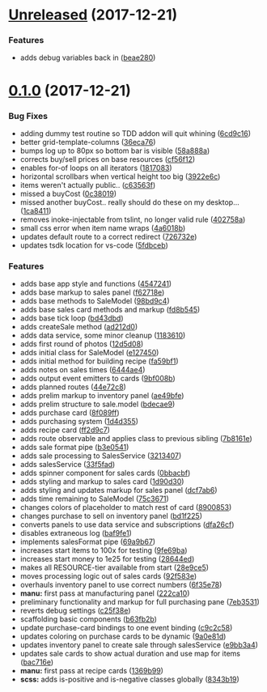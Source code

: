 <a name="Unreleased"></a>
# [Unreleased](https://github.com/HeinousTugboat/the-factory-knockoff/compare/v0.1.0...beae280) (2017-12-21)


### Features

* adds debug variables back in ([beae280](https://github.com/HeinousTugboat/the-factory-knockoff/commit/beae280))



<a name="0.1.0"></a>
# [0.1.0](https://github.com/HeinousTugboat/the-factory-knockoff/compare/b63fb2b...v0.1.0) (2017-12-21)


### Bug Fixes

* adding dummy test routine so TDD addon will quit whining ([6cd9c16](https://github.com/HeinousTugboat/the-factory-knockoff/commit/6cd9c16))
* better grid-template-columns ([36eca76](https://github.com/HeinousTugboat/the-factory-knockoff/commit/36eca76))
* bumps log up to 80px so bottom bar is visible ([58a888a](https://github.com/HeinousTugboat/the-factory-knockoff/commit/58a888a))
* corrects buy/sell prices on base resources ([cf56f12](https://github.com/HeinousTugboat/the-factory-knockoff/commit/cf56f12))
* enables for-of loops on all iterators ([1817083](https://github.com/HeinousTugboat/the-factory-knockoff/commit/1817083))
* horizontal scrollbars when vertical height too big ([3922e6c](https://github.com/HeinousTugboat/the-factory-knockoff/commit/3922e6c))
* items weren't actually public.. ([c63563f](https://github.com/HeinousTugboat/the-factory-knockoff/commit/c63563f))
* missed a buyCost ([0c38019](https://github.com/HeinousTugboat/the-factory-knockoff/commit/0c38019))
* missed another buyCost.. really should do these on my desktop... ([1ca8411](https://github.com/HeinousTugboat/the-factory-knockoff/commit/1ca8411))
* removes inoke-injectable from tslint, no longer valid rule ([402758a](https://github.com/HeinousTugboat/the-factory-knockoff/commit/402758a))
* small css error when item name wraps ([4a6018b](https://github.com/HeinousTugboat/the-factory-knockoff/commit/4a6018b))
* updates default route to a correct redirect ([726732e](https://github.com/HeinousTugboat/the-factory-knockoff/commit/726732e))
* updates tsdk location for vs-code ([5fdbceb](https://github.com/HeinousTugboat/the-factory-knockoff/commit/5fdbceb))


### Features

* adds base app style and functions ([4547241](https://github.com/HeinousTugboat/the-factory-knockoff/commit/4547241))
* adds base markup to sales panel ([f62718e](https://github.com/HeinousTugboat/the-factory-knockoff/commit/f62718e))
* adds base methods to SaleModel ([98bd9c4](https://github.com/HeinousTugboat/the-factory-knockoff/commit/98bd9c4))
* adds base sales card methods and markup ([fd8b545](https://github.com/HeinousTugboat/the-factory-knockoff/commit/fd8b545))
* adds base tick loop ([bd43dbd](https://github.com/HeinousTugboat/the-factory-knockoff/commit/bd43dbd))
* adds createSale method ([ad212d0](https://github.com/HeinousTugboat/the-factory-knockoff/commit/ad212d0))
* adds data service, some minor cleanup ([1183610](https://github.com/HeinousTugboat/the-factory-knockoff/commit/1183610))
* adds first round of photos ([12d5d08](https://github.com/HeinousTugboat/the-factory-knockoff/commit/12d5d08))
* adds initial class for SaleModel ([e127450](https://github.com/HeinousTugboat/the-factory-knockoff/commit/e127450))
* adds initial method for building recipe ([fa59bf1](https://github.com/HeinousTugboat/the-factory-knockoff/commit/fa59bf1))
* adds notes on sales times ([6444ae4](https://github.com/HeinousTugboat/the-factory-knockoff/commit/6444ae4))
* adds output event emitters to cards ([9bf008b](https://github.com/HeinousTugboat/the-factory-knockoff/commit/9bf008b))
* adds planned routes ([44e72c8](https://github.com/HeinousTugboat/the-factory-knockoff/commit/44e72c8))
* adds prelim markup to inventory panel ([ae49bfe](https://github.com/HeinousTugboat/the-factory-knockoff/commit/ae49bfe))
* adds prelim structure to sale.model ([bdecae9](https://github.com/HeinousTugboat/the-factory-knockoff/commit/bdecae9))
* adds purchase card ([8f089ff](https://github.com/HeinousTugboat/the-factory-knockoff/commit/8f089ff))
* adds purchasing system ([1d4d355](https://github.com/HeinousTugboat/the-factory-knockoff/commit/1d4d355))
* adds recipe card ([ff2d9c7](https://github.com/HeinousTugboat/the-factory-knockoff/commit/ff2d9c7))
* adds route observable and applies class to previous sibling ([7b8161e](https://github.com/HeinousTugboat/the-factory-knockoff/commit/7b8161e))
* adds sale format pipe ([b3e0541](https://github.com/HeinousTugboat/the-factory-knockoff/commit/b3e0541))
* adds sale processing to SalesService ([3213407](https://github.com/HeinousTugboat/the-factory-knockoff/commit/3213407))
* adds salesService ([33f5fad](https://github.com/HeinousTugboat/the-factory-knockoff/commit/33f5fad))
* adds spinner component for sales cards ([0bbacbf](https://github.com/HeinousTugboat/the-factory-knockoff/commit/0bbacbf))
* adds styling and markup to sales card ([1d90d30](https://github.com/HeinousTugboat/the-factory-knockoff/commit/1d90d30))
* adds styling and updates markup for sales panel ([dcf7ab6](https://github.com/HeinousTugboat/the-factory-knockoff/commit/dcf7ab6))
* adds time remaining to SaleModel ([75c3671](https://github.com/HeinousTugboat/the-factory-knockoff/commit/75c3671))
* changes colors of placeholder to match rest of card ([8900853](https://github.com/HeinousTugboat/the-factory-knockoff/commit/8900853))
* changes purchase to sell on inventory panel ([bd1f225](https://github.com/HeinousTugboat/the-factory-knockoff/commit/bd1f225))
* converts panels to use data service and subscriptions ([dfa26cf](https://github.com/HeinousTugboat/the-factory-knockoff/commit/dfa26cf))
* disables extraneous log ([baf9fe1](https://github.com/HeinousTugboat/the-factory-knockoff/commit/baf9fe1))
* implements salesFormat pipe ([69a9b67](https://github.com/HeinousTugboat/the-factory-knockoff/commit/69a9b67))
* increases start items to 100x for testing ([9fe69ba](https://github.com/HeinousTugboat/the-factory-knockoff/commit/9fe69ba))
* increases start money to 1e25 for testing ([28644ed](https://github.com/HeinousTugboat/the-factory-knockoff/commit/28644ed))
* makes all RESOURCE-tier available from start ([28e9ce5](https://github.com/HeinousTugboat/the-factory-knockoff/commit/28e9ce5))
* moves processing logic out of sales cards ([92f583e](https://github.com/HeinousTugboat/the-factory-knockoff/commit/92f583e))
* overhauls inventory panel to use correct numbers ([6f35e78](https://github.com/HeinousTugboat/the-factory-knockoff/commit/6f35e78))
* **manu:** first pass at manufacturing panel ([222ca10](https://github.com/HeinousTugboat/the-factory-knockoff/commit/222ca10))
* preliminary functionality and markup for full purchasing pane ([7eb3531](https://github.com/HeinousTugboat/the-factory-knockoff/commit/7eb3531))
* reverts debug settings ([c25f38e](https://github.com/HeinousTugboat/the-factory-knockoff/commit/c25f38e))
* scaffolding basic components ([b63fb2b](https://github.com/HeinousTugboat/the-factory-knockoff/commit/b63fb2b))
* update purchase-card bindings to one event binding ([c9c2c58](https://github.com/HeinousTugboat/the-factory-knockoff/commit/c9c2c58))
* updates coloring on purchase cards to be dynamic ([9a0e81d](https://github.com/HeinousTugboat/the-factory-knockoff/commit/9a0e81d))
* updates inventory panel to create sale through salesService ([e9bb3a4](https://github.com/HeinousTugboat/the-factory-knockoff/commit/e9bb3a4))
* updates sale cards to show actual duration and use map for items ([bac716e](https://github.com/HeinousTugboat/the-factory-knockoff/commit/bac716e))
* **manu:** first pass at recipe cards ([1369b99](https://github.com/HeinousTugboat/the-factory-knockoff/commit/1369b99))
* **scss:** adds is-positive and is-negative classes globally ([8343b19](https://github.com/HeinousTugboat/the-factory-knockoff/commit/8343b19))



